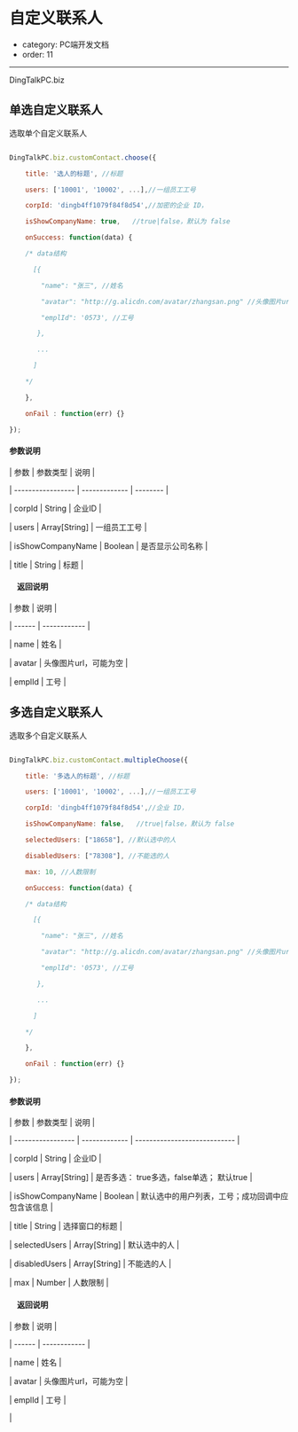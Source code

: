 # 自定义联系人
- category: PC端开发文档
- order: 11---
DingTalkPC.biz

## 单选自定义联系人

选取单个自定义联系人

``` javascript
DingTalkPC.biz.customContact.choose({
    title: '选人的标题', //标题
    users: ['10001', '10002', ...],//一组员工工号
    corpId: 'dingb4ff1079f84f8d54',//加密的企业 ID，
    isShowCompanyName: true,   //true|false，默认为 false
    onSuccess: function(data) {
    /* data结构
      [{
        "name": "张三", //姓名
        "avatar": "http://g.alicdn.com/avatar/zhangsan.png" //头像图片url，可能为空
        "emplId": '0573', //工号
       },
       ...
      ]
    */
    },
    onFail : function(err) {}
});
```

#### 参数说明

| 参数                | 参数类型          | 说明       |
| ----------------- | ------------- | -------- |
| corpId            | String        | 企业ID     |
| users             | Array[String] | 一组员工工号   |
| isShowCompanyName | Boolean       | 是否显示公司名称 |
| title             | String        | 标题       |

#### 　返回说明

| 参数     | 说明           |
| ------ | ------------ |
| name   | 姓名           |
| avatar | 头像图片url，可能为空 |
| emplId | 工号           |

## 多选自定义联系人

选取多个自定义联系人

``` javascript
DingTalkPC.biz.customContact.multipleChoose({
    title: '多选人的标题', //标题
    users: ['10001', '10002', ...],//一组员工工号
    corpId: 'dingb4ff1079f84f8d54',//企业 ID，
    isShowCompanyName: false,   //true|false，默认为 false
    selectedUsers: ["18658"], //默认选中的人
    disabledUsers: ["78308"], //不能选的人
    max: 10, //人数限制
    onSuccess: function(data) {
    /* data结构
      [{
        "name": "张三", //姓名
        "avatar": "http://g.alicdn.com/avatar/zhangsan.png" //头像图片url，可能为空
        "emplId": '0573', //工号
       },
       ...
      ]
    */
    },
    onFail : function(err) {}
});
```

#### 参数说明

| 参数                | 参数类型          | 说明                           |
| ----------------- | ------------- | ---------------------------- |
| corpId            | String        | 企业ID                         |
| users             | Array[String] | 是否多选： true多选，false单选； 默认true |
| isShowCompanyName | Boolean       | 默认选中的用户列表，工号；成功回调中应包含该信息     |
| title             | String        | 选择窗口的标题                      |
| selectedUsers     | Array[String] | 默认选中的人                       |
| disabledUsers     | Array[String] | 不能选的人                        |
| max               | Number        | 人数限制                         |

#### 　返回说明

| 参数     | 说明           |
| ------ | ------------ |
| name   | 姓名           |
| avatar | 头像图片url，可能为空 |
| emplId | 工号           |

<!-- ## 聊天

DingTalkPC.biz

## 选择会话

``` javascript
DingTalkPC.biz.chat.chooseConversation({
    onSuccess: function(data) {
    /* data结构
      {
        "id":"25001:2442003", //会话id
        "title":"钉钉-轻浅-pc专业户" // 会话名称
      }
    */
    },
    onFail : function(err) {}
});
```

### 参数说明

空



### 返回说明

| 参数    | 说明       |
| ----- | -------- |
| id    | 会话id     |
| title | 会话名称 --> |

